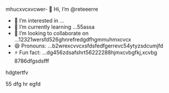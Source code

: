 mhucxvcxvcwer- 👋 Hi, I’m @reteeerre
- 👀 I’m interested in ...
- 🌱 I’m currently learning ...55assa
- 💞️ I’m looking to collaborate on ...12321wersfd526ghnrefredgdfhgmmuhmxcvcx
- 😄 Pronouns: ...b2wrexcvvcxsfdsfedfgerrevc54ytyzsdcumjfd
- ⚡ Fun fact: ...dg456zdsafshrt56222288hjmxcvbgfkj,xcvbg
8786dfgsdsfff
<!---rwecvnvb152955+dsfcxvc
reteeerre/reteeerre is a ✨ special ✨ repository because its123 `README.md` (this fi3le) appears on youffr GitrwerHgfbfgub prohrtfile8876dffxcvd.sdasfd
You can click the Preview link to take a look at your changes.пd4545sdf1sdf232162dfgdf
--->hdgtertfv
55
dfg
hr
egfd
